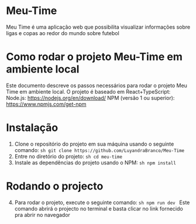 # Meu-Time
  Meu Time é uma aplicação web que possibilita visualizar informações sobre ligas e copas ao redor do mundo sobre futebol
# Como rodar o projeto Meu-Time em ambiente local
   Este documento descreve os passos necessários para rodar o projeto Meu Time em ambiente local. O projeto é baseado em React+TypeScript:
       Node.js: https://nodejs.org/en/download/
       NPM (versão 1 ou superior): https://www.npmjs.com/get-npm
# Instalação
   1. Clone o repositório do projeto em sua máquina usando o seguinte comando:
        ```sh git clone https://github.com/LuyandraBranco/Meu-Time ```
   2. Entre no diretório do projeto:
        ```sh cd meu-time ```
   3. Instale as dependências do projeto usando o NPM:
       ```sh npm install ```  
# Rodando o projecto
   4. Para rodar o projeto, execute o seguinte comando:
       ```sh npm run dev ```
      Este comando abrirá o projecto no terminal e basta clicar no link fornecido pra abrir no navegador

